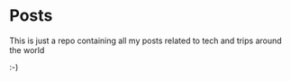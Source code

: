 
# Posts

This is just a repo containing all my posts related to tech and trips around the world 

:-)
